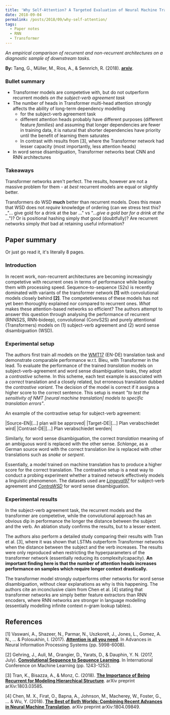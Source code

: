 ```yaml
---
title: 'Why Self-Attention? A Targeted Evaluation of Neural Machine Translation Architectures'
date: 2018-09-04
permalink: /posts/2018/09/why-self-attention/
tags:
  - Paper notes
  - RNN
  - Transformer
---
```


_An empirical comparison of recurrent and non-recurrent architectures on a diagnostic sample of downstream tasks._

**By:** Tang, G., Müller, M., Rios, A., & Sennrich, R. (2018). [**arxiv**](https://arxiv.org/abs/1808.08946).

### Bullet summary

- Transformer models are competetive with, but do not outperform recurrent models _on the subject-verb agreement task_
- The number of heads in Transformer multi-head attention strongly affects the ability of long-term dependency modelling
  - for the subject-verb agreement task
  - different attention heads probably have different purposes (different feature _families_) and assuming that longer dependencies are fewer in training data, it is natural that shorter dependencies have priority until the benefit of learning them saturates
  - In contrast with results from [3], where the Transformer network had lesser capacity (most importantly, less attention heads)
- In word sense disambiguation, Transformer networks beat CNN and RNN architectures

### Takeaways

Transformer networks aren't perfect. The results, however are not a massive problem for them - at _best_ recurrent models are equal or slightly better.

Transformers do WSD **much** better than recurrent models. Does this mean that WSD does not _require_ knowledge of ordering (can we stress test this? _"... give gold for a drink at the bar ..." vs "..._give a gold bar for a drink at the_ ...")? Or is positional hashing simply _that_ good (doubtfully)? Are recurrent networks simply _that_ bad at retaining useful information?

## Paper summary

Or just go read it, it's literally 8 pages.

### Introduction

In recent work, non-recurrent architectures are becoming increasingly competetive with recurrent ones in terms of performance while beating them with processing speed. Sequence-to-sequence (S2s) is recently dominated with variants of the transformer network **[1]** with convolutional models closely behind **[2]**. The competetiveness of these models has not yet been thoroughly explained nor compared to recurrent ones. *What* makes these attention-based networks so efficient? The authors attempt to answer this question through analysing the performance of recurrent (RNNS2S, RNN-bideep), convolutional (ConvS2S) and purely attentional (Transformers) models on (1) subject-verb agreement and (2) word sense disambiguation (WSD).

### Experimental setup

The authors first train all models on the [WMT17](http://www.statmt.org/wmt17/translation-task.html) (EN-DE) translation task and demonstrate comparable performance w.r.t. Bleu, with Transformer in the lead. To evaluate the performance of the trained _translation_ models on subject-verb-agreement and word sense disambiguation tasks, they adopt a _contrastive_ scheme. In this scheme, each test example is associated with a _correct_ translation and a closely related, but erroneous translation dubbed the _contrastive variant_. The decision of the model is correct if it assigns a higher score to the correct sentence. This setup is meant _"to test the sensitivity of NMT [neural machine translation] models  to  specific  translation  errors"_. 

An example of the contrastive setup for subject-verb agreement:

|Source-EN|[...] plan will be approved|
|Target-DE|[...] Plan verabschiedet wird|
|Contrast-DE|[...] Plan verabschiedet werden|

Similarly, for word sense disambiguation, the correct _translation_ meaning of an ambiguous word is replaced with the other sense. _Schlange_, as a German source word with the correct translation _line_ is replaced with other translations such as _snake_ or _serpent_. 

Essentially, a model trained on machine translation has to produce a higher score for the correct translation. The contrastive setup is a neat way to conduct a probing experiment whether a trained network effectively models a linguistic phenomenon. The datasets used are [_Lingeval97_](https://github.com/rsennrich/lingeval97) for subject-verb agreement and [_ContraWSD_](https://github.com/a-rios/ContraWSD) for word sense disambiguation.

### Experimental results

In the subject-verb agreement task, the recurrent models and the transformer are competetive, while the convolutional approach has an obvious dip in performance the longer the distance between the subject and the verb. An ablation study confirms the results, but to a lesser extent.

The authors also perform a detailed study comparing their results with Tran et al. [3], where it was shown that LSTMs outperform Transformer networks when the distance between the subject and the verb increases. The results were only reproduced when restricting the hyperparameters of the transformer network (essentially reducing its complexity/capacity). **An important finding here is that the number of attention heads increases performance on samples which require longer context drastically.**

The transformer model strongly outperforms other networks for word sense disambiguation, without clear explanations as why is this happening. The authors cite an inconclusive claim from Chen et al. [4] stating that transformer networks are simply better feature extractors than RNN encoders, where RNN networks are stronger in language modelling (essentially modelling infinite context n-gram lookup tables).

## References

[1] Vaswani, A., Shazeer, N., Parmar, N., Uszkoreit, J., Jones, L., Gomez, A. N., ... & Polosukhin, I. (2017). [**Attention is all you need**](https://papers.nips.cc/paper/7181-attention-is-all-you-need.pdf). In Advances in Neural Information Processing Systems (pp. 5998-6008).

[2] Gehring, J., Auli, M., Grangier, D., Yarats, D., & Dauphin, Y. N. (2017, July). [**Convolutional Sequence to Sequence Learning**](https://arxiv.org/abs/1705.03122). In International Conference on Machine Learning (pp. 1243-1252).

[3] Tran, K., Bisazza, A., & Monz, C. (2018). [**The Importance of Being Recurrent for Modeling Hierarchical Structure**](https://arxiv.org/abs/1803.03585). arXiv preprint arXiv:1803.03585.

[4] Chen, M. X., Firat, O., Bapna, A., Johnson, M., Macherey, W., Foster, G., ... & Wu, Y. (2018). [**The Best of Both Worlds: Combining Recent Advances in Neural Machine Translation**](http://aclweb.org/anthology/P18-1008). arXiv preprint arXiv:1804.09849.
